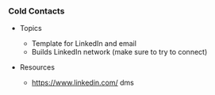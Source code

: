 ### Cold Contacts

- Topics
   - Template for LinkedIn and email
   - Builds LinkedIn network (make sure to try to connect)
      
- Resources
	- https://www.linkedin.com/ dms